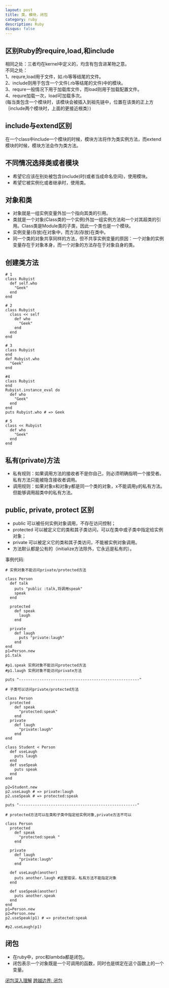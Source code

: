 ```yaml
---
layout: post
title: 类，模块，闭包
category: ruby
description: Ruby
disqus: false
---
```


## 区别Ruby的require,load,和include   
相同之处：三者均在kernel中定义的，均含有包含进某物之意。   
不同之处：   
1、requre,load用于文件，如.rb等等结尾的文件。   
2、include则用于包含一个文件(.rb等结尾的文件)中的模块。   
3、requre一般情况下用于加载库文件，而load则用于加载配置文件。   
4、requre加载一次，load可加载多次。   
(每当类包含一个模块时，该模块会被插入到祖先链中，位置在该类的正上方｛include两个模块时，上面的更接近根类｝)   


## include与extend区别
在一个class中include一个模块的时候，模块方法将作为类实例方法，而extend模块的时候，模块方法会作为类方法。   


## 不同情况选择类或者模块   
* 希望它应该在别处被包含(include)时(或者当成命名空间)，使用模块。   
* 希望它被实例化或者继承时，使用类。   


## 对象和类   
* 对象就是一组实例变量外加一个指向其类的引用。   
* 类就是一个对象(Class类的一个实例)外加一组实例方法和一个对其超类的引用。Class类是Module类的子类，因此一个类也是一个模块。   
* 实例变量(存放)在对象中，而方法(存放)在类中。   
* 同一个类的对象共享同样的方法，但不共享实例变量的原因：一个对象的实例变量存在于对象本身，而一个对象的方法存在于对象自身的类。   


## 创建类方法

```
# 1
class Rubyist
  def self.who
    "Geek"
  end
end
 
# 2
class Rubyist
  class << self
    def who
      "Geek"
    end
  end
end
 
# 3
class Rubyist
end
def Rubyist.who
  "Geek"
end
 
#4
class Rubyist
end
Rubyist.instance_eval do
  def who
    "Geek"
  end
end
puts Rubyist.who # => Geek
 
# 5
class << Rubyist
  def who
    "Geek"
  end
end
```


## 私有(private)方法   
* 私有规则：如果调用方法的接收者不是你自己，则必须明确指明一个接受者。私有方法只能被隐含接收者调用。      
* 调用规则：如果对象x和对象y都是同一个类的对象，x不能调用y的私有方法。但能够调用超类中的私有方法。   


## public, private, protect 区别   
* public 可以被任何实例对象调用，不存在访问控制；
* protected 可以被定义它的类和其子类访问，可以在类中或子类中指定给实例对象；
* private 可以被定义它的类和其子类访问，不能被实例对象调用。
* 方法默认都是公有的（initialize方法除外，它永远是私有的）。    

事例代码:   

```
# 实例对象不能访问private/protected方法

class Person
  def talk
    puts "public :talk,将调用speak"
    speak
  end

  protected
    def speak
      laugh
    end

  private
    def laugh
      puts "private:laugh"
    end
end
p1=Person.new
p1.talk

#p1.speak 实例对象不能访问protected方法
#p1.laugh 实例对象不能访问private方法

puts "-----------------------------------------------------"

# 子类可以访问private/protected方法

class Person
  protected
    def speak
      "protected:speak"
    end
  private
    def laugh
      "private:laugh"
    end
end

class Student < Person
  def useLaugh
    puts laugh
  end
  def useSpeak
    puts speak
  end
end

p2=Student.new
p2.useLaugh # => private:laugh
p2.useSpeak # => protected:speak

puts "----------------------------------------------------"

# protected方法可以在类和子类中指定给实例对象,private方法不可以

class Person
  protected
    def speak
      "protected:speak "
    end

  private
    def laugh
      "private:laugh"
    end

  def useLaugh(another)
    puts another.laugh #这里错误，私有方法不能指定对象
  end

  def useSpeak(another)
    puts another.speak
  end
end
p1=Person.new
p2=Person.new
p2.useSpeak(p1) # => protected:speak

#p2.useLaugh(p1)
```


## 闭包
* 在ruby中，proc和lambda都是闭包。
* 闭包表示一个对象既是一个可调用的函数，同时也是绑定在这个函数上的一个变量。

[闭包深入理解](http://www.ibm.com/developerworks/cn/linux/l-cn-closure/)
[跨越边界: 闭包](http://www.ibm.com/developerworks/cn/java/j-cb01097.html)